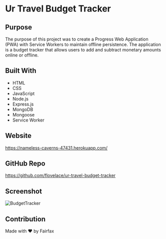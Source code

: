 # Ur Travel Budget Tracker

## Purpose
The purpose of this project was to create a Progress Web Application (PWA) with Service Workers to maintain offline persistence. The application is a budget tracker that allows users to add and subtract monetary amounts online or offline.

## Built With
* HTML
* CSS
* JavaScript
* Node.js
* Express.js
* MongoDB
* Mongoose
* Service Worker

## Website
https://nameless-caverns-47431.herokuapp.com/

## GitHub Repo
https://github.com/flovelace/ur-travel-budget-tracker

## Screenshot
![BudgetTracker](https://user-images.githubusercontent.com/86391225/150702132-c83d6ed4-ec61-4006-a28d-8db06b551349.png)

## Contribution
Made with ❤️ by Fairfax